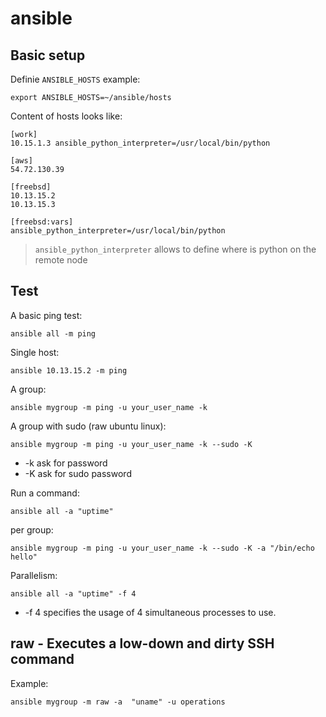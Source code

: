 # ansible

Basic setup
-----------

Definie ``ANSIBLE_HOSTS`` example:

    export ANSIBLE_HOSTS=~/ansible/hosts

Content of hosts looks like:

    [work]
    10.15.1.3 ansible_python_interpreter=/usr/local/bin/python

    [aws]
    54.72.130.39

    [freebsd]
    10.13.15.2
    10.13.15.3

    [freebsd:vars]
    ansible_python_interpreter=/usr/local/bin/python

> ``ansible_python_interpreter`` allows to define where is python on the remote node

Test
----

A basic ping test:

    ansible all -m ping

Single host:

    ansible 10.13.15.2 -m ping

A group:

    ansible mygroup -m ping -u your_user_name -k

A group with sudo (raw ubuntu linux):

    ansible mygroup -m ping -u your_user_name -k --sudo -K

* -k ask for password
* -K ask for sudo password

Run a command:

    ansible all -a "uptime"

per group:

    ansible mygroup -m ping -u your_user_name -k --sudo -K -a "/bin/echo hello"

Parallelism:

    ansible all -a "uptime" -f 4

* -f 4 specifies the usage of 4 simultaneous processes to use.

raw - Executes a low-down and dirty SSH command
-----------------------------------------------

Example:

    ansible mygroup -m raw -a  "uname" -u operations
